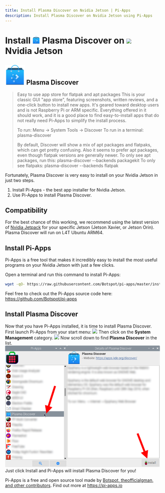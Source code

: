 ```yaml
---
title: Install Plasma Discover on Nvidia Jetson | Pi-Apps
description: Install Plasma Discover on Nvidia Jetson using Pi-Apps
---
```

<div class="simple-install-content content">

# Install <img src="/img/app-icons/Plasma Discover/icon-64.png" height=24> Plasma Discover on <img src=/img/other-icons/nvidia-icon.svg height=24> Nvidia Jetson

## <img src="/img/app-icons/Plasma Discover/icon-64.png"> Plasma Discover
> Easy to use app store for flatpak and apt packages
> This is your classic GUI "app store", featuring screenshots, written reviews, and a one-click button to install new apps. It's geared toward desktop users and is not Raspberry Pi or ARM specific. Everything offered in it should work, and it is a good place to find easy-to-install apps that do not really need Pi-Apps to simplify the install process.
> 
> To run: Menu -> System Tools -> Discover
> To run in a terminal: plasma-discover
> 
> By default, Discover will show a mix of apt packages and flatpaks, which can get pretty confusing. Also it seems to prefer apt packages, even though flatpak versions are generally newer.
> To only see apt packages, run this: plasma-discover --backends packagekit
> To only see flatpaks: plasma-discover --backends flatpak

Fortunately, Plasma Discover is very easy to install on your Nvidia Jetson in just two steps.
1. Install Pi-Apps - the best app installer for Nvidia Jetson.
2. Use Pi-Apps to install Plasma Discover.
</div>
<div class="simple-install-content content">

## Compatibility
For the best chance of this working, we recommend using the latest version of [Nvidia Jetpack](https://developer.nvidia.com/embedded/jetpack-archive) for your specific Jetson (Jetson Xavier, or Jetson Orin).
Plasma Discover will run on L4T Ubuntu ARM64.
</div>
<div class="simple-install-content content">

## Install Pi-Apps

Pi-Apps is a free tool that makes it incredibly easy to install the most useful programs on your Nvidia Jetson with just a few clicks.

Open a terminal and run this command to install Pi-Apps:
```bash
wget -qO- https://raw.githubusercontent.com/Botspot/pi-apps/master/install | bash
```
Feel free to check out the Pi-Apps source code here: https://github.com/Botspot/pi-apps
</div>
<div class="simple-install-content content">

## Install Plasma Discover

Now that you have Pi-Apps installed, it is time to install Plasma Discover.
First launch Pi-Apps from your start menu:
<img src="/img/start-menu.png">
Then click on the <b>System Management</b> category.
<img src="/img/category-selections/System Management.png">
Now scroll down to find <b>Plasma Discover</b> in the list.
<img src="/img/app-icons/Plasma Discover/app-selection.png">
Just click Install and Pi-Apps will install Plasma Discover for you!
</div>
<div class="simple-install-content content">

Pi-Apps is a free and open source tool made by [Botspot, theofficialgman, and other contributors](/about/#contributors). Find out more at https://pi-apps.io
</div>
